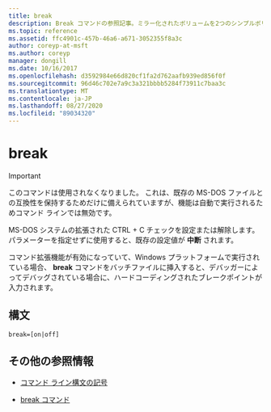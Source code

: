 ```yaml
---
title: break
description: Break コマンドの参照記事。ミラー化されたボリュームを2つのシンプルボリュームに分割します。
ms.topic: reference
ms.assetid: ffc4901c-457b-46a6-a671-3052355f8a3c
author: coreyp-at-msft
ms.author: coreyp
manager: dongill
ms.date: 10/16/2017
ms.openlocfilehash: d3592984e66d820cf1fa2d762aafb939ed856f0f
ms.sourcegitcommit: 96d46c702e7a9c3a321bbbb5284f73911c7baa3c
ms.translationtype: MT
ms.contentlocale: ja-JP
ms.lasthandoff: 08/27/2020
ms.locfileid: "89034320"
---
```

# <a name="break"></a>break

> [!IMPORTANT]
> このコマンドは使用されなくなりました。 これは、既存の MS-DOS ファイルとの互換性を保持するためだけに備えられていますが、機能は自動で実行されるためコマンド ラインでは無効です。

MS-DOS システムの拡張された CTRL + C チェックを設定または解除します。 パラメーターを指定せずに使用すると、既存の設定値が **中断** されます。

コマンド拡張機能が有効になっていて、Windows プラットフォームで実行されている場合、 **break** コマンドをバッチファイルに挿入すると、デバッガーによってデバッグされている場合に、ハードコーディングされたブレークポイントが入力されます。

## <a name="syntax"></a>構文

```
break=[on|off]
```

## <a name="additional-references"></a>その他の参照情報

- [コマンド ライン構文の記号](command-line-syntax-key.md)

- [break コマンド](break.md)